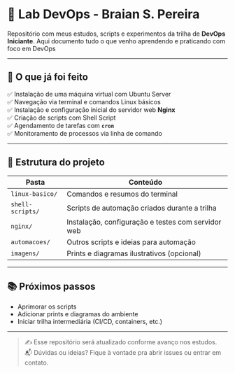 # 🧪 Lab DevOps - Braian S. Pereira

Repositório com meus estudos, scripts e experimentos da trilha de **DevOps Iniciante**. Aqui documento tudo o que venho aprendendo e praticando com foco em DevOps

---

## 🚀 O que já foi feito

✅ Instalação de uma máquina virtual com Ubuntu Server  
✅ Navegação via terminal e comandos Linux básicos  
✅ Instalação e configuração inicial do servidor web **Nginx**  
✅ Criação de scripts com Shell Script  
✅ Agendamento de tarefas com **`cron`**  
✅ Monitoramento de processos via linha de comando

---

## 📁 Estrutura do projeto

| Pasta | Conteúdo |
|-------|----------|
| `linux-basico/` | Comandos e resumos do terminal |
| `shell-scripts/` | Scripts de automação criados durante a trilha |
| `nginx/` | Instalação, configuração e testes com servidor web |
| `automacoes/` | Outros scripts e ideias para automação |
| `imagens/` | Prints e diagramas ilustrativos (opcional) |

---

## 📚 Próximos passos

- Aprimorar os scripts
- Adicionar prints e diagramas do ambiente
- Iniciar trilha intermediária (CI/CD, containers, etc.)

---

> ✍️ Esse repositório será atualizado conforme avanço nos estudos.  
> 📬 Dúvidas ou ideias? Fique à vontade pra abrir issues ou entrar em contato.

